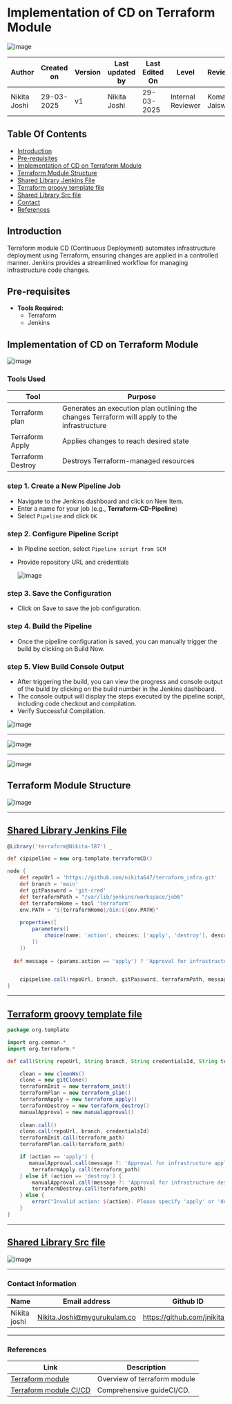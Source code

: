# Implementation of CD on Terraform Module
![image](https://github.com/user-attachments/assets/b8d4409f-ff38-4700-be8c-aa534e1ebd04)


| **Author** | **Created on** | **Version** | **Last updated by**|**Last Edited On**|**Level** |**Reviewer** |
|------------|---------------------------|-------------|----------------|-----|-------------|-------------| 
| Nikita Joshi|   29-03-2025          | v1          | Nikita Joshi   |29-03-2025    |  Internal Reviewer | Komal Jaiswal |

## Table Of Contents
- [Introduction](#introduction)
- [Pre-requisites](#pre-requisites)
- [Implementation of CD on Terraform Module](#implementation-of-cd-on-terraform-module)
- [Terraform Module Structure](#terraform-module-structure)
- [Shared Library Jenkins File](#shared-library-jenkins-file)
- [Terraform groovy template file](#terraform-groovy-template-file)
- [Shared Library Src file](#shared-library-src-file)
- [Contact](#contact-information)
- [References](#references)

## Introduction
Terraform module CD (Continuous Deployment) automates infrastructure deployment using Terraform, ensuring changes are applied in a controlled manner. Jenkins provides a streamlined workflow for managing infrastructure code changes.

## Pre-requisites
- **Tools Required:**
  - Terraform
  - Jenkins

## Implementation of CD on Terraform Module

![image](https://github.com/user-attachments/assets/324551c5-c446-45da-b685-28c39dcff6c4)


### Tools Used

| Tool              | Purpose                                                                 |
|-------------------|-------------------------------------------------------------------------|
| Terraform plan    | Generates an execution plan outlining the changes Terraform will apply to the infrastructure|
| Terraform Apply   | Applies changes to reach desired state                                  |
| Terraform Destroy | Destroys Terraform-managed resources                                   |



### step 1. **Create a New Pipeline Job**
   - Navigate to the Jenkins dashboard and click on New Item.
   - Enter a name for your job (e.g., **Terraform-CD-Pipeline**)
   - Select `Pipeline` and click `OK`

### step 2. **Configure Pipeline Script**
   - In Pipeline section, select `Pipeline script from SCM`
   - Provide repository URL and credentials
     
     ![image](https://github.com/user-attachments/assets/f1c525a8-d496-4f9a-9e45-df2896537d2c)


### step 3.  **Save the Configuration**
  - Click on Save to save the job configuration.

### step 4. **Build the Pipeline**
  - Once the pipeline configuration is saved, you can manually trigger the build by clicking on Build Now.

### step 5.  **View Build Console Output**

- After triggering the build, you can view the progress and console output of the build by clicking on the build number in the Jenkins dashboard.
- The console output will display the steps executed by the pipeline script, including code checkout and compilation.
- Verify Successful Compilation.
    
![image](https://github.com/user-attachments/assets/696abf93-4421-41ce-bdb8-6bd15af15cac)
___
![image](https://github.com/user-attachments/assets/b31b1cda-a86b-4cad-8267-4c17774e7dd2)

___
![image](https://github.com/user-attachments/assets/7dc006a6-5123-434c-92ec-3e71968e78b5)




    
## Terraform Module Structure

![image](https://github.com/user-attachments/assets/e712ad44-1af9-48a1-bbd9-a3c0f492f555)
___

## [Shared Library Jenkins File]()
```groovy
@Library('terraform@Nikita-187') _

def cipipeline = new org.template.terraformCD()

node {
    def repoUrl = 'https://github.com/nikita647/terraform_infra.git'
    def branch = 'main'
    def gitPassword = 'git-cred'
    def terraformPath = "/var/lib/jenkins/workspace/job6"
    def terraformHome = tool 'terraform'
    env.PATH = "${terraformHome}/bin:${env.PATH}"
    
    properties([
        parameters([
            choice(name: 'action', choices: ['apply', 'destroy'], description: 'Choose any one option')
        ])
    ])
    
  def message = (params.action == 'apply') ? 'Approval for infrastructure apply' : 'Approval for infrastructure destroy'


    cipipeline.call(repoUrl, branch, gitPassword, terraformPath, message, params.action)
}
```

___
## [Terraform groovy template file](https://github.com/snaatak-Zero-Downtime-Crew/shared-library/blob/Nikita-SCRUM-337/src/org/template/terrraformCD.groovy)

``` groovy
package org.template

import org.common.*
import org.terraform.*

def call(String repoUrl, String branch, String credentialsId, String terraform_path, String message, String action) {

    clean = new cleanWs()
    clone = new gitClone()
    terraformInit = new terraform_init()
    terraformPlan = new terraform_plan()
    terraformApply = new terraform_apply()
    terraformDestroy = new terraform_destroy()
    manualApproval = new manualapproval()
    
    clean.call()
    clone.call(repoUrl, branch, credentialsId)
    terraformInit.call(terraform_path)
    terraformPlan.call(terraform_path)

    if (action == 'apply') {
       manualApproval.call(message ?: 'Approval for infrastructure apply')
        terraformApply.call(terraform_path)
    } else if (action == 'destroy') {
        manualApproval.call(message ?: 'Approval for infrastructure destroy')
        terraformDestroy.call(terraform_path)
    } else {
        error("Invalid action: ${action}. Please specify 'apply' or 'destroy'.")
    }
}
```

___
## [Shared Library Src file](https://github.com/snaatak-Zero-Downtime-Crew/shared-library/tree/Nikita-SCRUM-337/src/org)

![image](https://github.com/user-attachments/assets/7a4fa22b-3888-49bb-a70b-2f1c84a8fda5)

___
### **Contact Information**

| **Name** | **Email address**            | **Github ID**
|----------|-------------------------------|-------------------|
| Nikita joshi    |  Nikita.Joshi@mygurukulam.co   | https://github.com/jnikita19  |

---
### **References**

| **Link** | **Description**            |
|----------|-------------------------------|
| [Terraform module ](https://spacelift.io/blog/what-are-terraform-modules-and-how-do-they-work/)     | Overview of terraform module          |
| [Terraform module CI/CD](https://spacelift.io/blog/terraform-in-ci-cd)   | Comprehensive guideCI/CD. |

